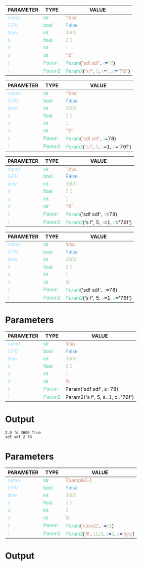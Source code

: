 
<style>
c { color: #9cdcfe; font-family: 'Verdana', sans-serif;} /* VARIABLE */
d { color: #4EC9B0; font-family: 'Verdana', sans-serif;} /* CLASS */
e { color: #569cd6; font-family: 'Verdana', sans-serif;} /* BOOL */
f { color: #b5cea8; font-family: 'Verdana', sans-serif;} /* NUMBERS */
j { color: #ce9178; font-family: 'Verdana', sans-serif;} /* STRING */
k { font-family: 'Verdana', sans-serif;} /* SYMBOLS */
</style>

| PARAMETER         | TYPE              | VALUE             |
|-------------------|-------------------|-------------------|
| <c>name</c>       | <d>str</d>        | <j>"fdsa"</j>     |
| <c>GPU</c>        | <d>bool</d>       | <e>False</e>      |
| <c>time</c>       | <d>int</d>        | <f>3600</f>       |
| <c>b</c>          | <d>float</d>      | <f>2.0</f>        |
| <c>a</c>          | <d>int</d>        | <f>1</f>          |
| <c>d</c>          | <d>str</d>        | <j>"fd"</j>       |
| <c>k</c>          | <d>Param</d>      | <d>Param</d><k>(</k><j>"sdf sdf"</j><k>,</k> <c>s</c><k>=</k><f>78</f><k>)</k> |
| <c>l</c>          | <d>Param2</d>     | <d>Param2</d><k>(</k><j>"s f"</j><k>,</k> <f>5</f><k>,</k> <c>s</c><k>=</k><f>1</f><k>,</k> <c>d</c><k>=</k><j>"76f"</j><k>)</k> |

| PARAMETER         | TYPE              | VALUE             |
|-------------------|-------------------|-------------------|
| <c>name</c>       | <d>str</d>        | <j>"fdsa"</j>     |
| <c>GPU</c>        | <d>bool</d>       | <e>False</e>      |
| <c>time</c>       | <d>int</d>        | <f>3600</f>       |
| <c>b</c>          | <d>float</d>      | <f>2.0</f>        |
| <c>a</c>          | <d>int</d>        | <f>1</f>          |
| <c>d</c>          | <d>str</d>        | <j>"fd"</j>       |
| <c>k</c>          | <d>Param</d>      | <d>Param</d><k>(</k><j>"sdf sdf"</j><k>,</k> <c>s</c><k>=</k>78<k>)</k> |
| <c>l</c>          | <d>Param2</d>     | <d>Param2</d><k>(</k><j>"s f"</j><k>,</k> <f>5</f><k>,</k> <c>s</c><k>=</k>1<k>,</k> <c>d</c><k>=</k>'76f'<k>)</k> | 

| PARAMETER         | TYPE              | VALUE             |
|-------------------|-------------------|-------------------|
| <c>name</c>       | <d>str</d>        | <j>"fdsa"</j>     |
| <c>GPU</c>        | <d>bool</d>       | <e>False</e>      |
| <c>time</c>       | <d>int</d>        | <f>3600</f>       |
| <c>b</c>          | <d>float</d>      | <f>2.0</f>        |
| <c>a</c>          | <d>int</d>        | <f>1</f>          |
| <c>d</c>          | <d>str</d>        | <j>"fd"</j>       |
| <c>k</c>          | <d>Param</d>      | <d>Param</d><k>(</k>'sdf sdf'<k>,</k> <c>s</c><k>=</k>78<k>)</k> |
| <c>l</c>          | <d>Param2</d>     | <d>Param2</d><k>(</k>'s f', 5<k>,</k> <c>s</c><k>=</k>1<k>,</k> <c>d</c><k>=</k>'76f'<k>)</k> |


| PARAMETER         | TYPE              | VALUE             |
|-------------------|-------------------|-------------------|
| <c>name</c>       | <d>str</d>        | <j>fdsa</j>       |
| <c>GPU</c>        | <d>bool</d>       | <e>False</e>      |
| <c>time</c>       | <d>int</d>        | <f>3600</f>       |
| <c>b</c>          | <d>float</d>      | <f>2.0</f>        |
| <c>a</c>          | <d>int</d>        | <f>1</f>          |
| <c>d</c>          | <d>str</d>        | <j>fd</j>         |
| <c>k</c>          | <d>Param</d>      | <d>Param</d><k>(</k>'sdf sdf'<k>,</k> <c>s</c><k>=</k>78<k>)</k> |
| <c>l</c>          | <d>Param2</d>     | <d>Param2</d><k>(</k>'s f', 5<k>,</k> <c>s</c><k>=</k>1<k>,</k> <c>d</c><k>=</k>'76f'<k>)</k> |

# Parameters

| PARAMETER         | TYPE              | VALUE             |
|-------------------|-------------------|-------------------|
| <c>name</c>       | <d>str</d>        | <j>fdsa</j>       |
| <c>GPU</c>        | <d>bool</d>       | <e>False</e>      |
| <c>time</c>       | <d>int</d>        | <f>3600</f>       |
| <c>b</c>          | <d>float</d>      | <f>2.0</f>        |
| <c>a</c>          | <d>int</d>        | <f>1</f>          |
| <c>d</c>          | <d>str</d>        | <j>fd</j>         |
| <c>k</c>          | <d>Param</d>      | Param('sdf sdf', s=78) |
| <c>l</c>          | <d>Param2</d>     | Param2('s f', 5, s=1, d='76f') |

# Output

    2.0 fd 3600 True
    sdf sdf 2 78

# Parameters

| PARAMETER         | TYPE              | VALUE             |
|-------------------|-------------------|-------------------|
| <c>name</c>              | <d>str</d>            | <j>Example3-1</j>        |
| <c>GPU</c>               | <d>bool</d>            | <e>False</e>             |
| <c>time</c>              | <d>int</d>             | <f>3600</f>              |
| <c>b</c>                 | <d>float</d>           | <f>2.0</f>               |
| <c>a</c>                 | <d>int</d>             | <f>2</f>                 |
| <c>d</c>                 | <d>str</d>             | <j>fd</j>                |
| <c>k</c>                 | <d>Param</d>           | <d>Param</d><k>(</k><j>'name2'</j><k>,</k> <c>s</c><k>=</k><f>11</f><k>)</k> |
| <c>l</c>                 | <d>Param2</d>          | <d>Param2</d><k>(</k><j>'fff'</j><k>,</k> <f>1119</f><k>,</k> <c>s</c><k>=</k><f>2</f><k>,</k> <c>d</c><k>=</k><j>'fgrs'</j><k>)</k> |

# Output
